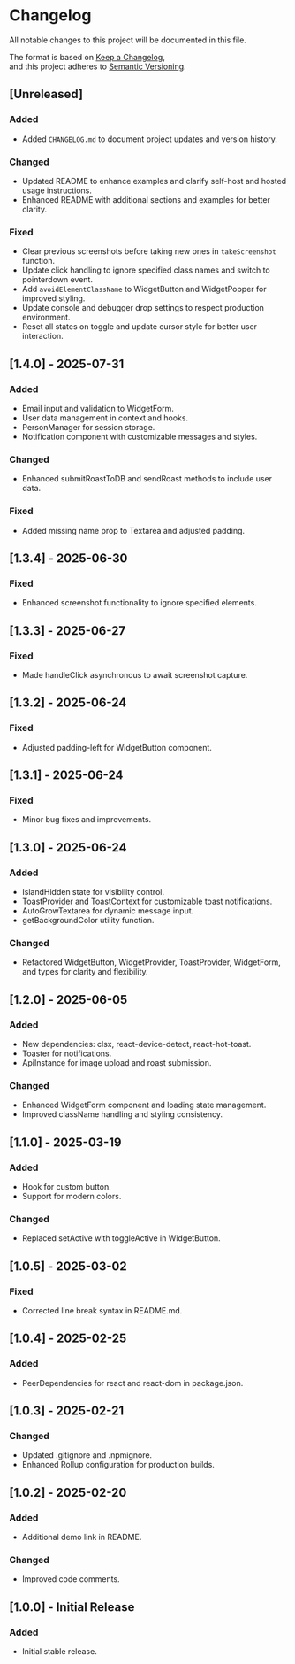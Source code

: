 # Changelog

All notable changes to this project will be documented in this file.

The format is based on [Keep a Changelog](https://keepachangelog.com/en/1.0.0/),  
and this project adheres to [Semantic Versioning](https://semver.org/spec/v2.0.0.html).

## [Unreleased]

### Added

-   Added `CHANGELOG.md` to document project updates and version history.

### Changed

-   Updated README to enhance examples and clarify self-host and hosted usage instructions.
-   Enhanced README with additional sections and examples for better clarity.

### Fixed

-   Clear previous screenshots before taking new ones in `takeScreenshot` function.
-   Update click handling to ignore specified class names and switch to pointerdown event.
-   Add `avoidElementClassName` to WidgetButton and WidgetPopper for improved styling.
-   Update console and debugger drop settings to respect production environment.
-   Reset all states on toggle and update cursor style for better user interaction.

## [1.4.0] - 2025-07-31

### Added

-   Email input and validation to WidgetForm.
-   User data management in context and hooks.
-   PersonManager for session storage.
-   Notification component with customizable messages and styles.

### Changed

-   Enhanced submitRoastToDB and sendRoast methods to include user data.

### Fixed

-   Added missing name prop to Textarea and adjusted padding.

## [1.3.4] - 2025-06-30

### Fixed

-   Enhanced screenshot functionality to ignore specified elements.

## [1.3.3] - 2025-06-27

### Fixed

-   Made handleClick asynchronous to await screenshot capture.

## [1.3.2] - 2025-06-24

### Fixed

-   Adjusted padding-left for WidgetButton component.

## [1.3.1] - 2025-06-24

### Fixed

-   Minor bug fixes and improvements.

## [1.3.0] - 2025-06-24

### Added

-   IslandHidden state for visibility control.
-   ToastProvider and ToastContext for customizable toast notifications.
-   AutoGrowTextarea for dynamic message input.
-   getBackgroundColor utility function.

### Changed

-   Refactored WidgetButton, WidgetProvider, ToastProvider, WidgetForm, and types for clarity and flexibility.

## [1.2.0] - 2025-06-05

### Added

-   New dependencies: clsx, react-device-detect, react-hot-toast.
-   Toaster for notifications.
-   ApiInstance for image upload and roast submission.

### Changed

-   Enhanced WidgetForm component and loading state management.
-   Improved className handling and styling consistency.

## [1.1.0] - 2025-03-19

### Added

-   Hook for custom button.
-   Support for modern colors.

### Changed

-   Replaced setActive with toggleActive in WidgetButton.

## [1.0.5] - 2025-03-02

### Fixed

-   Corrected line break syntax in README.md.

## [1.0.4] - 2025-02-25

### Added

-   PeerDependencies for react and react-dom in package.json.

## [1.0.3] - 2025-02-21

### Changed

-   Updated .gitignore and .npmignore.
-   Enhanced Rollup configuration for production builds.

## [1.0.2] - 2025-02-20

### Added

-   Additional demo link in README.

### Changed

-   Improved code comments.

## [1.0.0] - Initial Release

### Added

-   Initial stable release.
